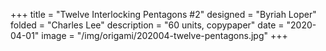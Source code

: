 +++
title = "Twelve Interlocking Pentagons #2"
designed = "Byriah Loper"
folded = "Charles Lee"
description = "60 units, copypaper"
date = "2020-04-01"
image = "/img/origami/202004-twelve-pentagons.jpg"
+++